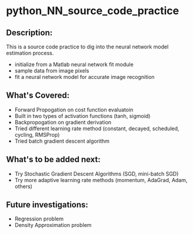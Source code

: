 # python_NN_source_code_practice

## Description:
This is a source code practice to dig into the neural network model estimation process.
- initialize from a Matlab neural network fit module
- sample data from image pixels
- fit a neural network model for accurate image recognition

## What's Covered:
- Forward Propogation on cost function evaluatoin
- Built in two types of activation functions (tanh, sigmoid)
- Backpropogation on gradient derivation
- Tried different learning rate method (constant, decayed, scheduled, cycling, RMSProp)
- Tried batch gradient descent algorithm

## What's to be added next:
- Try Stochastic Gradient Descent Algorithms (SGD, mini-batch SGD)
- Try more adaptive learning rate methods (momentum, AdaGrad, Adam, others)

## Future investigations:
- Regression problem
- Density Approximation problem 
